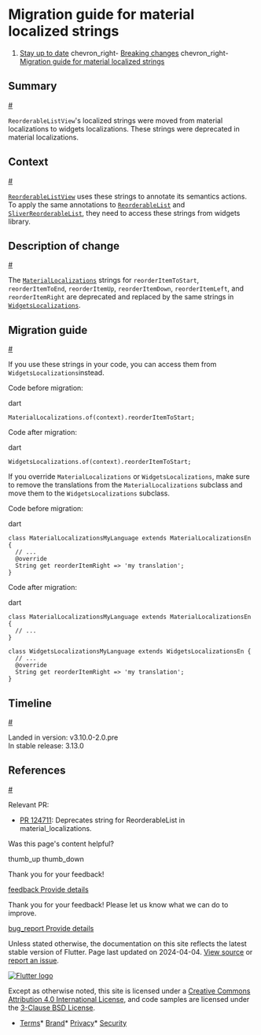 Migration guide for material localized strings
==============================================

1. [Stay up to date](/release) chevron\_right- [Breaking changes](/release/breaking-changes) chevron\_right- [Migration guide for material localized strings](/release/breaking-changes/material-localized-strings)

Summary
-------

[#](#summary)

`ReorderableListView`'s localized strings were moved from material localizations to widgets localizations. These strings were deprecated in material localizations.

Context
-------

[#](#context)

[`ReorderableListView`](https://api.flutter.dev/flutter/material/ReorderableListView-class.html) uses these strings to annotate its semantics actions. To apply the same annotations to [`ReorderableList`](https://api.flutter.dev/flutter/widgets/ReorderableList-class.html) and [`SliverReorderableList`](https://api.flutter.dev/flutter/widgets/SliverReorderableList-class.html), they need to access these strings from widgets library.

Description of change
---------------------

[#](#description-of-change)

The [`MaterialLocalizations`](https://api.flutter.dev/flutter/material/MaterialLocalizations-class.html) strings for `reorderItemToStart`, `reorderItemToEnd`, `reorderItemUp`, `reorderItemDown`, `reorderItemLeft`, and `reorderItemRight` are deprecated and replaced by the same strings in [`WidgetsLocalizations`](https://api.flutter.dev/flutter/widgets/WidgetsLocalizations-class.html).

Migration guide
---------------

[#](#migration-guide)

If you use these strings in your code, you can access them from `WidgetsLocalizations`instead.

Code before migration:

dart

```
MaterialLocalizations.of(context).reorderItemToStart;
```

Code after migration:

dart

```
WidgetsLocalizations.of(context).reorderItemToStart;
```

If you override `MaterialLocalizations` or `WidgetsLocalizations`, make sure to remove the translations from the `MaterialLocalizations` subclass and move them to the `WidgetsLocalizations` subclass.

Code before migration:

dart

```
class MaterialLocalizationsMyLanguage extends MaterialLocalizationsEn {
  // ...
  @override
  String get reorderItemRight => 'my translation';
}
```

Code after migration:

dart

```
class MaterialLocalizationsMyLanguage extends MaterialLocalizationsEn {
  // ...
}

class WidgetsLocalizationsMyLanguage extends WidgetsLocalizationsEn {
  // ...
  @override
  String get reorderItemRight => 'my translation';
}
```

Timeline
--------

[#](#timeline)

Landed in version: v3.10.0-2.0.pre  
 In stable release: 3.13.0

References
----------

[#](#references)

Relevant PR:

* [PR 124711](https://github.com/flutter/flutter/pull/124711): Deprecates string for ReorderableList in material\_localizations.

Was this page's content helpful?

thumb\_up thumb\_down

Thank you for your feedback!

 [feedback Provide details](https://github.com/flutter/website/issues/new?template=1_page_issue.yml&&page-url=https://docs.flutter.dev/release/breaking-changes/material-localized-strings/&page-source=https://github.com/flutter/website/tree/main/src/content/release/breaking-changes/material-localized-strings.md)

Thank you for your feedback! Please let us know what we can do to improve.

 [bug\_report Provide details](https://github.com/flutter/website/issues/new?template=1_page_issue.yml&&page-url=https://docs.flutter.dev/release/breaking-changes/material-localized-strings/&page-source=https://github.com/flutter/website/tree/main/src/content/release/breaking-changes/material-localized-strings.md)

Unless stated otherwise, the documentation on this site reflects the latest stable version of Flutter. Page last updated on 2024-04-04. [View source](https://github.com/flutter/website/tree/main/src/content/release/breaking-changes/material-localized-strings.md) or [report an issue](https://github.com/flutter/website/issues/new?template=1_page_issue.yml&&page-url=https://docs.flutter.dev/release/breaking-changes/material-localized-strings/&page-source=https://github.com/flutter/website/tree/main/src/content/release/breaking-changes/material-localized-strings.md "Report an issue with this page").

[![Flutter logo](/assets/images/branding/flutter/logo+text/horizontal/white.svg)](https://flutter.dev)

Except as otherwise noted, this site is licensed under a [Creative Commons Attribution 4.0 International License](https://creativecommons.org/licenses/by/4.0/), and code samples are licensed under the [3-Clause BSD License](https://opensource.org/licenses/BSD-3-Clause).

* [Terms](/tos "Terms of use")* [Brand](/brand "Brand usage guidelines")* [Privacy](https://policies.google.com/privacy "Privacy policy")* [Security](/security "Security philosophy and practices")

   